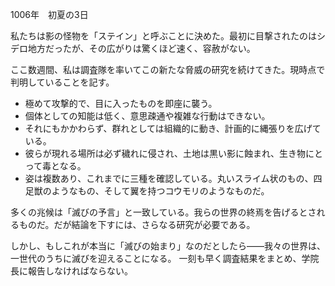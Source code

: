 <!-- title: 研究者の手記 #1 -->

1006年　初夏の3日

私たちは影の怪物を「ステイン」と呼ぶことに決めた。最初に目撃されたのはシデロ地方だったが、その広がりは驚くほど速く、容赦がない。

ここ数週間、私は調査隊を率いてこの新たな脅威の研究を続けてきた。現時点で判明していることを記す。

- 極めて攻撃的で、目に入ったものを即座に襲う。
- 個体としての知能は低く、意思疎通や複雑な行動はできない。
- それにもかかわらず、群れとしては組織的に動き、計画的に縄張りを広げている。
- 彼らが現れる場所は必ず穢れに侵され、土地は黒い影に蝕まれ、生き物にとって毒となる。
- 姿は複数あり、これまでに三種を確認している。丸いスライム状のもの、四足獣のようなもの、そして翼を持つコウモリのようなものだ。

多くの兆候は「滅びの予言」と一致している。我らの世界の終焉を告げるとされるものだ。だが結論を下すには、さらなる研究が必要である。

しかし、もしこれが本当に「滅びの始まり」なのだとしたら――我々の世界は、一世代のうちに滅びを迎えることになる。
一刻も早く調査結果をまとめ、学院長に報告しなければならない。
